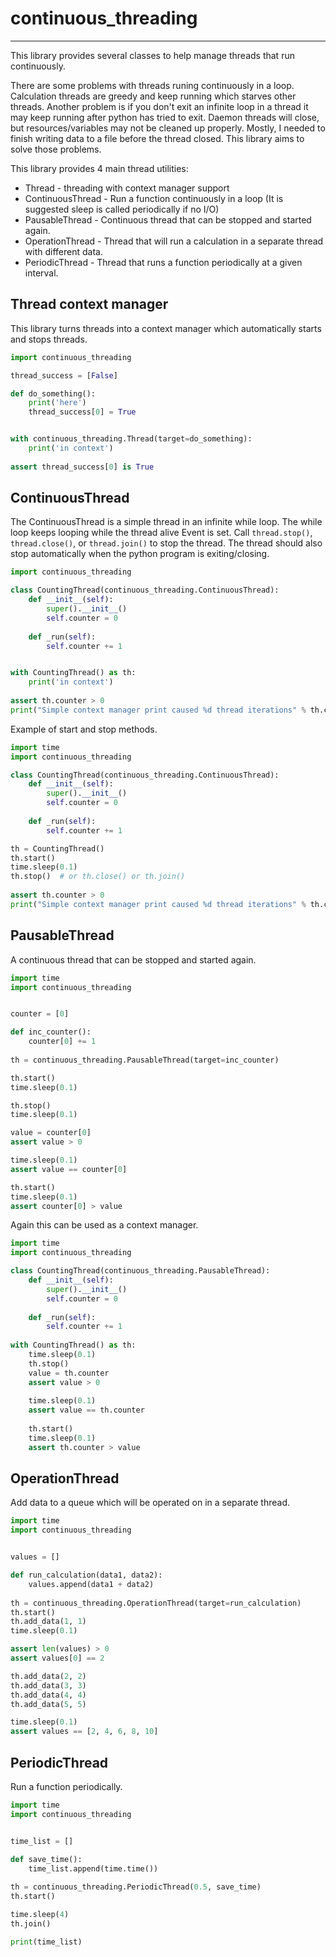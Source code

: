 # continuous_threading

-----------------------

This library provides several classes to help manage threads that run continuously.

There are some problems with threads runing continuously in a loop. Calculation threads are greedy and keep running 
which starves other threads. Another problem is if you don't exit an infinite loop in a thread it may keep running 
after python has tried to exit. Daemon threads will close, but resources/variables may not be cleaned up properly. 
Mostly, I needed to finish writing data to a file before the thread closed. This library aims to solve those problems.

This library provides 4 main thread utilities:
  * Thread - threading with context manager support
  * ContinuousThread - Run a function continuously in a loop (It is suggested sleep is called periodically if no I/O)
  * PausableThread - Continuous thread that can be stopped and started again.
  * OperationThread - Thread that will run a calculation in a separate thread with different data.
  * PeriodicThread - Thread that runs a function periodically at a given interval.


## Thread context manager
This library turns threads into a context manager which automatically starts and stops threads.

```python
import continuous_threading

thread_success = [False]

def do_something():
    print('here')
    thread_success[0] = True


with continuous_threading.Thread(target=do_something):
    print('in context')
    
assert thread_success[0] is True
```

## ContinuousThread
The ContinuousThread is a simple thread in an infinite while loop. The while loop keeps looping while the thread 
alive Event is set. Call `thread.stop()`, `thread.close()`, or `thread.join()` to stop the thread. The thread should 
also stop automatically when the python program is exiting/closing.

```python
import continuous_threading

class CountingThread(continuous_threading.ContinuousThread):
    def __init__(self):
        super().__init__()
        self.counter = 0
        
    def _run(self):
        self.counter += 1


with CountingThread() as th:
    print('in context')
    
assert th.counter > 0
print("Simple context manager print caused %d thread iterations" % th.counter)
```

Example of start and stop methods.
```python
import time
import continuous_threading

class CountingThread(continuous_threading.ContinuousThread):
    def __init__(self):
        super().__init__()
        self.counter = 0
        
    def _run(self):
        self.counter += 1

th = CountingThread()
th.start()
time.sleep(0.1)
th.stop()  # or th.close() or th.join()
    
assert th.counter > 0
print("Simple context manager print caused %d thread iterations" % th.counter)
```

## PausableThread
A continuous thread that can be stopped and started again.

```python
import time
import continuous_threading


counter = [0]

def inc_counter():
    counter[0] += 1
    
th = continuous_threading.PausableThread(target=inc_counter)

th.start()
time.sleep(0.1)

th.stop()
time.sleep(0.1)

value = counter[0]
assert value > 0

time.sleep(0.1)
assert value == counter[0]

th.start()
time.sleep(0.1)
assert counter[0] > value
```

Again this can be used as a context manager.
```python
import time
import continuous_threading

class CountingThread(continuous_threading.PausableThread):
    def __init__(self):
        super().__init__()
        self.counter = 0
        
    def _run(self):
        self.counter += 1
        
with CountingThread() as th:
    time.sleep(0.1)
    th.stop()
    value = th.counter
    assert value > 0
    
    time.sleep(0.1)
    assert value == th.counter
    
    th.start()
    time.sleep(0.1)
    assert th.counter > value
```

## OperationThread
Add data to a queue which will be operated on in a separate thread.

```python
import time
import continuous_threading


values = []

def run_calculation(data1, data2):
    values.append(data1 + data2)
    
th = continuous_threading.OperationThread(target=run_calculation)
th.start()
th.add_data(1, 1)
time.sleep(0.1)

assert len(values) > 0
assert values[0] == 2

th.add_data(2, 2)
th.add_data(3, 3)
th.add_data(4, 4)
th.add_data(5, 5)

time.sleep(0.1)
assert values == [2, 4, 6, 8, 10]
```

## PeriodicThread

Run a function periodically.

```python
import time
import continuous_threading


time_list = []

def save_time():
    time_list.append(time.time())
    
th = continuous_threading.PeriodicThread(0.5, save_time)
th.start()

time.sleep(4)
th.join()

print(time_list)
```
